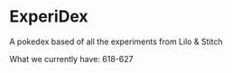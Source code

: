 ExperiDex
=========

A pokedex based of all the experiments from Lilo &amp; Stitch

What we currently have:
    618-627

